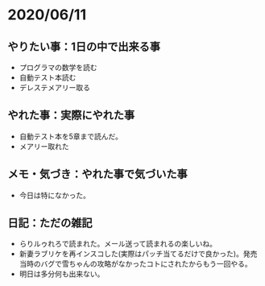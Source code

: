 # 2020/06/11

## やりたい事：1日の中で出来る事
- プログラマの数学を読む
- 自動テスト本読む
- デレステメアリー取る

## やれた事：実際にやれた事
- 自動テスト本を5章まで読んだ。
- メアリー取れた

## メモ・気づき：やれた事で気づいた事
- 今日は特になかった。

## 日記：ただの雑記
- らりルゥれろで読まれた。メール送って読まれるの楽しいね。
- 新妻ラブリケを再インスコした(実際はパッチ当てるだけで良かった)。発売当時のバグで雪ちゃんの攻略がなかったコトにされたからもう一回やる。
- 明日は多分何も出来ない。